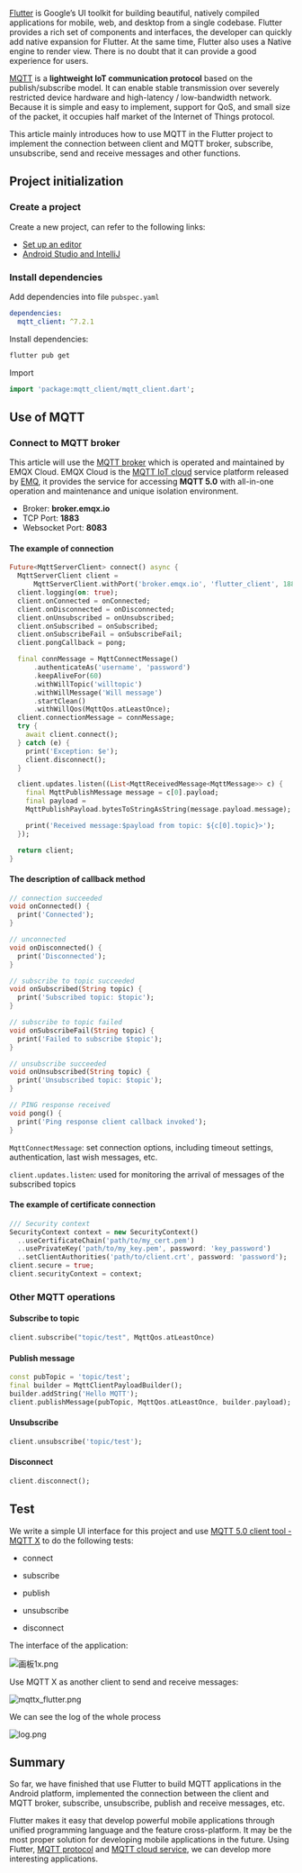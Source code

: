 [Flutter](https://flutter.dev/) is Google’s UI toolkit for building beautiful, natively compiled applications for mobile, web, and desktop from a single codebase. Flutter provides a rich set of components and interfaces, the developer can quickly add native expansion for Flutter. At the same time, Flutter also uses a Native engine to render view. There is no doubt that it can provide a good experience for users.

[MQTT](https://www.emqx.com/en/mqtt) is a **lightweight IoT communication protocol** based on the publish/subscribe model. It can enable stable transmission over severely restricted device hardware and high-latency / low-bandwidth network. Because it is simple and easy to implement, support for QoS, and small size of the packet, it occupies half market of the Internet of Things protocol.

This article mainly introduces how to use MQTT in the Flutter project to implement the connection between client and MQTT broker, subscribe, unsubscribe, send and receive messages and other functions.



## Project initialization

### Create a project

Create a new project, can refer to the following links:

- [Set up an editor](https://flutter.dev/docs/get-started/editor?tab=androidstudio)
- [Android Studio and IntelliJ](https://flutter.dev/docs/development/tools/android-studio)

### Install dependencies

Add dependencies into file `pubspec.yaml` 

```yaml
dependencies: 
  mqtt_client: ^7.2.1
```

Install dependencies:

```bash
flutter pub get
```

Import

```dart
import 'package:mqtt_client/mqtt_client.dart';
```



## Use of MQTT

### Connect to MQTT broker

This article will use the [MQTT broker](https://www.emqx.com/en/products/emqx) which is operated and maintained by EMQX Cloud. EMQX Cloud is the [MQTT IoT cloud](https://www.emqx.com/en/cloud) service platform released by [EMQ](https://www.emqx.com/en), it provides the service for accessing **MQTT 5.0** with all-in-one operation and maintenance and unique isolation environment.

- Broker: **broker.emqx.io**
- TCP Port: **1883**
- Websocket Port: **8083**

#### The example of connection

```dart
Future<MqttServerClient> connect() async {
  MqttServerClient client =
      MqttServerClient.withPort('broker.emqx.io', 'flutter_client', 1883);
  client.logging(on: true);
  client.onConnected = onConnected;
  client.onDisconnected = onDisconnected;
  client.onUnsubscribed = onUnsubscribed;
  client.onSubscribed = onSubscribed;
  client.onSubscribeFail = onSubscribeFail;
  client.pongCallback = pong;

  final connMessage = MqttConnectMessage()
      .authenticateAs('username', 'password')
      .keepAliveFor(60)
      .withWillTopic('willtopic')
      .withWillMessage('Will message')
      .startClean()
      .withWillQos(MqttQos.atLeastOnce);
  client.connectionMessage = connMessage;
  try {
    await client.connect();
  } catch (e) {
    print('Exception: $e');
    client.disconnect();
  }

  client.updates.listen((List<MqttReceivedMessage<MqttMessage>> c) {
    final MqttPublishMessage message = c[0].payload;
    final payload =
    MqttPublishPayload.bytesToStringAsString(message.payload.message);

    print('Received message:$payload from topic: ${c[0].topic}>');
  });

  return client;
}
```

#### The description of callback method 

```dart
// connection succeeded
void onConnected() {
  print('Connected');
}

// unconnected
void onDisconnected() {
  print('Disconnected');
}

// subscribe to topic succeeded
void onSubscribed(String topic) {
  print('Subscribed topic: $topic');
}

// subscribe to topic failed
void onSubscribeFail(String topic) {
  print('Failed to subscribe $topic');
}

// unsubscribe succeeded
void onUnsubscribed(String topic) {
  print('Unsubscribed topic: $topic');
}

// PING response received
void pong() {
  print('Ping response client callback invoked');
}
```

`MqttConnectMessage`: set connection options, including timeout settings, authentication, last wish messages, etc.

`client.updates.listen`: used for monitoring the arrival of messages of the subscribed topics 

#### The example of certificate connection

```dart
/// Security context
SecurityContext context = new SecurityContext()
  ..useCertificateChain('path/to/my_cert.pem')
  ..usePrivateKey('path/to/my_key.pem', password: 'key_password')
  ..setClientAuthorities('path/to/client.crt', password: 'password');
client.secure = true;
client.securityContext = context;
```

### Other MQTT operations

#### Subscribe to topic

```dart
client.subscribe("topic/test", MqttQos.atLeastOnce)
```

#### Publish message

```dart
const pubTopic = 'topic/test';
final builder = MqttClientPayloadBuilder();
builder.addString('Hello MQTT');
client.publishMessage(pubTopic, MqttQos.atLeastOnce, builder.payload);
```

#### Unsubscribe

```dart
client.unsubscribe('topic/test');
```

#### Disconnect

```dart
client.disconnect();
```



## Test

We write a simple UI interface for this project and use [MQTT 5.0 client tool - MQTT X](https://mqttx.app/) to do the following tests:

- connect

- subscribe

- publish

- unsubscribe

- disconnect

The interface of the application:

![画板1x.png](https://static.emqx.net/images/4aeb38a0dc6b0329164a91fc38e572cc.png)

Use MQTT X as another client to send and receive messages:

![mqttx_flutter.png](https://static.emqx.net/images/b46731e7278ad148a0bfe3cc0890138b.png)


We can see the log of the whole process

![log.png](https://static.emqx.net/images/97230919d8c8eddd3c88003e67c9ad1b.png)

## Summary

So far, we have finished that use Flutter to build MQTT applications in the Android platform, implemented the connection between the client and MQTT broker, subscribe, unsubscribe, publish and receive messages, etc.

Flutter makes it easy that develop powerful mobile applications through unified programming language and the feature cross-platform. It may be the most proper solution for developing mobile applications in the future. Using Flutter, [MQTT protocol](https://www.emqx.com/en/mqtt) and [MQTT cloud service](https://www.emqx.com/en/cloud), we can develop more interesting applications.
